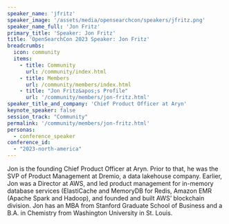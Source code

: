 ```yaml
---
speaker_name: 'jfritz'
speaker_image: '/assets/media/opensearchcon/speakers/jfritz.png'
speaker_name_full: 'Jon Fritz'
primary_title: 'Speaker: Jon Fritz'
title: 'OpenSearchCon 2023 Speaker: Jon Fritz'
breadcrumbs:
  icon: community
  items:
    - title: Community
      url: /community/index.html
    - title: Members
      url: /community/members/index.html
    - title: "Jon Fritz&apos;s Profile"
      url: '/community/members/jon-fritz.html'
speaker_title_and_company: 'Chief Product Officer at Aryn'
keynote_speaker: false
session_track: "Community"
permalink: '/community/members/jon-fritz.html'
personas:
  - conference_speaker
conference_id:
  - "2023-north-america"
---
```


Jon is the founding Chief Product Officer at Aryn. Prior to that, he was the SVP of Product Management at Dremio, a data lakehouse company. Earlier, Jon was a Director at AWS, and led product management for in-memory database services (ElastiCache and MemoryDB for Redis, Amazon EMR (Apache Spark and Hadoop), and founded and built AWS’ blockchain division. Jon has an MBA from Stanford Graduate School of Business and a B.A. in Chemistry from Washington University in St. Louis.

